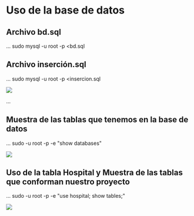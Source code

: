 # Uso de la base de datos 

## Archivo bd.sql
...
sudo mysql -u root -p <bd.sql

## Archivo inserción.sql
...
sudo mysql -u root -p <insercion.sql

![](./imagenes/02.gif)

...

## Muestra de las tablas que tenemos en la base de datos  
...
sudo -u root -p -e "show databases"

![](./imagenes/03.gif)

## Uso de la tabla Hospital y Muestra de las tablas que conforman nuestro proyecto 
...
sudo -u root -p -e "use hospital; show tables;"

![](./imagenes/05.gif)
